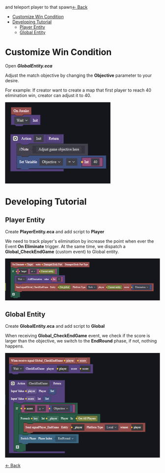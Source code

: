 and teleport player to that spawn[<- Back](../README.md)
- [Customize Win Condition](#customize-win-condition)
- [Developing Tutorial](#developing-tutorial)
  - [Player Entity](#player-entity)
  - [Global Entity](#global-entity)

# Customize Win Condition
Open ***GlobalEntity.eca***

Adjust the match objective by changing the **Objective** parameter to your desire.

For example: If creator want to create a map that first player to reach 40 elimination win, creator can adjust it to 40.

<img src="../Images/object.png">

# Developing Tutorial
## Player Entity
Create **PlayerEntity.eca** and add script to **Player**

We need to track player's elimination by increase the point when ever the Event **On Eliminate** trigger. At the same time, we dispatch a **Global_CheckEndGame** (custom event) to Global entity.

<img src="../Images/player-on-elim.png">

## Global Entity
Create **GlobalEntity.eca** and add script to **Global**

When receiving **Global_CheckEndGame** event, we check if the score is larger than the objective, we switch to the **EndRound** phase, if not, nothing happens.

<img src="../Images/global-check-end.png">

[<- Back](../README.md)